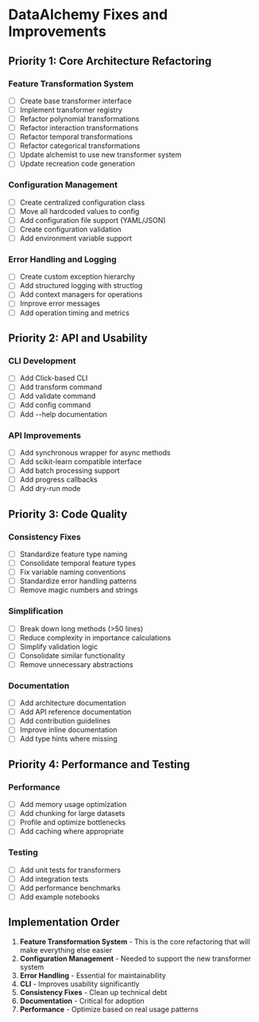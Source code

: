 # DataAlchemy Fixes and Improvements

## Priority 1: Core Architecture Refactoring

### Feature Transformation System
- [ ] Create base transformer interface
- [ ] Implement transformer registry
- [ ] Refactor polynomial transformations
- [ ] Refactor interaction transformations
- [ ] Refactor temporal transformations
- [ ] Refactor categorical transformations
- [ ] Update alchemist to use new transformer system
- [ ] Update recreation code generation

### Configuration Management
- [ ] Create centralized configuration class
- [ ] Move all hardcoded values to config
- [ ] Add configuration file support (YAML/JSON)
- [ ] Create configuration validation
- [ ] Add environment variable support

### Error Handling and Logging
- [ ] Create custom exception hierarchy
- [ ] Add structured logging with structlog
- [ ] Add context managers for operations
- [ ] Improve error messages
- [ ] Add operation timing and metrics

## Priority 2: API and Usability

### CLI Development
- [ ] Add Click-based CLI
- [ ] Add transform command
- [ ] Add validate command
- [ ] Add config command
- [ ] Add --help documentation

### API Improvements
- [ ] Add synchronous wrapper for async methods
- [ ] Add scikit-learn compatible interface
- [ ] Add batch processing support
- [ ] Add progress callbacks
- [ ] Add dry-run mode

## Priority 3: Code Quality

### Consistency Fixes
- [ ] Standardize feature type naming
- [ ] Consolidate temporal feature types
- [ ] Fix variable naming conventions
- [ ] Standardize error handling patterns
- [ ] Remove magic numbers and strings

### Simplification
- [ ] Break down long methods (>50 lines)
- [ ] Reduce complexity in importance calculations
- [ ] Simplify validation logic
- [ ] Consolidate similar functionality
- [ ] Remove unnecessary abstractions

### Documentation
- [ ] Add architecture documentation
- [ ] Add API reference documentation
- [ ] Add contribution guidelines
- [ ] Improve inline documentation
- [ ] Add type hints where missing

## Priority 4: Performance and Testing

### Performance
- [ ] Add memory usage optimization
- [ ] Add chunking for large datasets
- [ ] Profile and optimize bottlenecks
- [ ] Add caching where appropriate

### Testing
- [ ] Add unit tests for transformers
- [ ] Add integration tests
- [ ] Add performance benchmarks
- [ ] Add example notebooks

## Implementation Order

1. **Feature Transformation System** - This is the core refactoring that will make everything else easier
2. **Configuration Management** - Needed to support the new transformer system
3. **Error Handling** - Essential for maintainability
4. **CLI** - Improves usability significantly
5. **Consistency Fixes** - Clean up technical debt
6. **Documentation** - Critical for adoption
7. **Performance** - Optimize based on real usage patterns